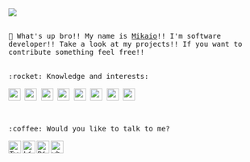 <img src="https://user-images.githubusercontent.com/55309160/91332265-51b8b880-e7a2-11ea-89bb-a99c758d35df.gif">
<br>
<br>
<p>
  <samp>
     👋  What's up bro!! My name is <a href="https://www.linkedin.com/in/mikaio-faria-2537b1170/"> Mikaio</a>!! I'm software developer!! Take a look at my projects!! If you want to contribute something feel free!!
    <br />
    <br>
    <br>
    :rocket:  Knowledge and interests:
    <br />
    <br /><code><img height="24" src="https://user-images.githubusercontent.com/11820690/87189669-6c54d200-c2c7-11ea-8bb3-2d3913a791e3.png"></code>
    <code><img height="24" src="https://user-images.githubusercontent.com/11820690/87189447-08320e00-c2c7-11ea-9d79-df814c611594.png"></code>
    <code><img height="24" src="https://user-images.githubusercontent.com/11820690/87189445-08320e00-c2c7-11ea-8301-e6c929daa087.png"></code>
    <code><img height="24" src="https://user-images.githubusercontent.com/11820690/87189443-07997780-c2c7-11ea-8941-443e5ded2234.png"></code>
    <code><img height="24" src="https://img2.gratispng.com/20180715/phb/kisspng-python-javascript-logo-clojure-python-logo-download-5b4ba705f356d3.4338622815316846139967.jpg"></code>
    <code><img height="24" src="https://user-images.githubusercontent.com/55309160/91331617-5761ce80-e7a1-11ea-9f85-c88ac5a9e11a.png"></code>
    <code><img height="24" src="https://user-images.githubusercontent.com/55309160/91331881-c50dfa80-e7a1-11ea-9135-de9b9e62ba7e.png"></code>
    <code><img height="24" src="https://user-images.githubusercontent.com/55309160/91333750-61d19780-e7a4-11ea-9852-7b91ab927806.png"></code>
  </samp>
</p>
<br>

<p>
  <samp>
     :coffee:  Would you like to talk to me? 
    <br />
    <br />
    <a href="https://twitter.com/mlevanto">
      <img align="left" alt="Twitter" width="25px" src="https://raw.githubusercontent.com/anuraghazra/anuraghazra/master/assets/twitter.svg" />
    </a>
    <a href="https://www.linkedin.com/in/mikaiofaria/">
      <img align="left" alt="Linkedin" width="25px" src="https://user-images.githubusercontent.com/51726945/87342987-8c340200-c522-11ea-941d-b00a2254696a.png" />
    </a>
    <a href="https://discord.gg/tfgqSh">
      <img align="left" alt="Discord Server"  width="25px" src="https://user-images.githubusercontent.com/55309160/91333572-1fa85600-e7a4-11ea-8653-139c9f67fd85.png" />
    </a>
    <a href="https://wa.me/message/DHH2YSS3LOSEI1">
      <img align="left" alt="whatsapp"  width="25px" src="https://user-images.githubusercontent.com/55309160/92312292-c4d9e000-ef95-11ea-8524-c9d61256980b.png" />
    </a>
  </samp>
</p>

